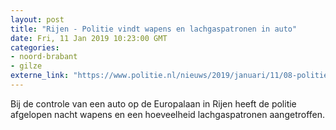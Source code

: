 ```yaml
---
layout: post
title: "Rijen - Politie vindt wapens en lachgaspatronen in auto"
date: Fri, 11 Jan 2019 10:23:00 GMT
categories: 
- noord-brabant 
- gilze 
externe_link: "https://www.politie.nl/nieuws/2019/januari/11/08-politie-vindt-wapens-en-lachgaspatronen-in-auto.html"
---
```


Bij de controle van een auto op de Europalaan in Rijen heeft de politie afgelopen nacht wapens en een hoeveelheid lachgaspatronen aangetroffen.
